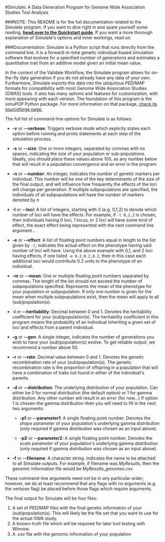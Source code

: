#Simulate: A Data Generation Program for Genome Wide Association Studies Tool Analysis

###NOTE:
This README is for the full documentation related to the Simulate program. If you want to dive right in and spare yourself some reading, **[head over to the Quickstart guide](https://github.com/UNCW-iPlant/Quickstart-guide/blob/master/docs/Simulate.md)**. If you want a more thorough explanation of Simulate's options and inner workings, read on.

###Documentation:
Simulate is a Python script that runs directly from the command line. It is a forward-in-time genetic individual-based simulation software that evolves for a specified number of generations and estimates a quantitative trait from an additive model given an initial mean value.

In the context of the Validate Workflow, the Simulate program allows for on-the-fly data generation if you do not already have any data of your own. Furthermore, Simulate exports this data into the ubiquitous PED/MAP formats for compatibility with most Genome Wide Association Studies (GWAS) tools. It also has many options and features for customization, with more appearing with each version. The foundation of this program is the simuPOP Python package. For more information on that package, [check its sourceforge page.](http://simupop.sourceforge.net/Main/HomePage)

The full list of command-line options for Simulate is as follows:
* **-v** or **--verbose**: Triggers verbose mode which explicity states each option before running and prints statements at each step of the simulation process.

* **-s** or **--size**: One or more integers, separated by commas with no spaces, indicating the size of your population or sub-populations. Ideally, you should place these values above 100, as any number below that will result in a population convergence and an error in the program.

* **-n** or **--number**: An integer, indicates the number of genetic markers per individual. This number will be one of the key determinants of the size of the final output, and will influence how frequently the effects of the loci will change per generation. If multiple subpopulations are specified, the individuals of all subpopulations will have the number of markers denoted by *n*

* **-l** or **--loci**: A list of integers, starting with 0 (e.g. 0,1,2) to denote which number of loci will have the effects. For example, if `-l 0,1,2` is chosen, then individuals having 0 loci, 1 locus, or 2 loci will have some kind of effect, the exact effect being represented with the next command line argument...

* **-e** or **--effect**: A list of floating point numbers equal in length to the list given by `-l`; indicates the actual effect on the phenotype having said number of loci will have. Using the above example with 0,1, and 2 loci having effects, if one listed `-e 0.2,0.2,0.2`, then in this case each additional loci would contribute 0.2 units to the phenotype of an individual.

* **-m** or **--mean**: One or multiple floating point numbers separated by commas. The length of the list should not exceed the number of subpopulations specified. Represents the mean of the phenotype for your population or subpopulation. If only one number is given for the mean when multiple subpopulations exist, then the mean will apply to all (sub)population(s).

* **-i** or **--heritability**: Decimal between 0 and 1. Denotes the heritability coefficient for your (sub)population(s). The heritability coefficient in this program means the probability of an individual inheriting a given set of loci and effects from a parent individual.

* **-g** or **--gen**: A single integer, indicates the number of generations you wish to have your (sub)population(s) evolve. To get reliable output, we recommend a number above 50.

* **-r** or **--rate**: Decimal value between 0 and 1. Denotes the genetic recombination rate of your (sub)population(s). The genetic recombination rate is the proportion of offspring in a population that will have a combination of traits not found in either of the individual's parents.

* **-d** or **--distribution**: The underlying distribution of your population. Can either be 0 for normal distribution (the default option) or 1 for gamma distribution. Any other number will result in an error (for now...) If option 1 is chosen-the gamma distribution-then you will need to fill in the next two arguments:

  * **-p1** or **--parameter1**: A single floating point number. Denotes the *shape parameter* of your population's underlying gamma distribution (only required if gamma distribution was chosen as an input above).

  * **-p2** or **--parameter2**: A single floating point number. Denotes the *scale parameter* of your population's underlying gamma distribution (only required if gamma distribution was chosen as an input above).

* **-f** or **--filename**: A character string. Indicates the name to be attached to all Simulate outputs. For example, if filename was *MyResults*, then the genomic information file would be *MyResults_genomes.csv*

These command-line arguments need not be in any particular order; however, we do at least recommend that any flags with no arguments (e.g. the verbose flag) be placed before those flags which require arguments.

The final output for Simulate will be four files:
  1. A set of PED/MAP files with the final genetic information of your (sub)population(s). This will likely be the file set that you want to use for the actual GWA study. 
  2. A known-truth file which will be required for later tool testing with Winnow. 
  3. A .csv file with the genomic information of your population
